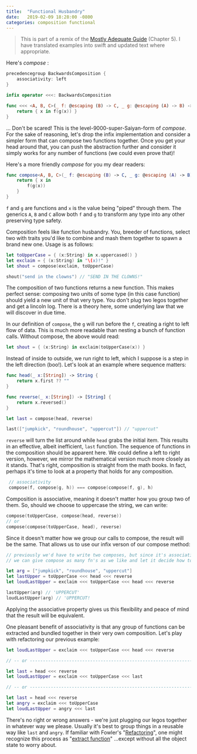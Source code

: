 ```yaml
---
title:  "Functional Husbandry"
date:   2019-02-09 18:28:00 -0800
categories: composition functional
---
```


> This is part of a remix of the [Mostly Adequate Guide](https://github.com/MostlyAdequate/mostly-adequate-guide) (Chapter 5).  I have translated examples into swift and updated text where appropriate.

Here's _compose_ :

```swift
precedencegroup BackwardsComposition {
    associativity: left
}

infix operator <<<: BackwardsComposition

func <<< <A, B, C>(_ f: @escaping (B) -> C, _ g: @escaping (A) -> B) -> (A) -> C {
    return { x in f(g(x)) }
}
```

... Don't be scared! This is the level-9000-super-Saiyan-form of _compose_. For the sake of reasoning, let's drop the infix implementation and consider a simpler form that can compose two functions together. Once you get your head around that, you can push the abstraction further and consider it simply works for any number of functions (we could even prove that)!

Here's a more friendly _compose_ for you my dear readers:

```swift
func compose<A, B, C>(_ f: @escaping (B) -> C, _ g: @escaping (A) -> B) -> (A) -> C {
    return { x in
        f(g(x))
    }
}
```

`f` and `g` are functions and `x` is the value being "piped" through them.  The generics `A`, `B` and `C` allow both `f` and `g` to transform any type into any other preserving type safety.

 Composition feels like function husbandry. You, breeder of functions, select two with traits you'd like to combine and mash them together to spawn a brand new one. Usage is as follows:

```swift
let toUpperCase = { (x:String) in x.uppercased() }
let exclaim = { (x:String) in "\(x)!" }
let shout = compose(exclaim, toUpperCase)

shout("send in the clowns") // "SEND IN THE CLOWNS!"
```

 The composition of two functions returns a new function. This makes perfect sense: composing two units of some type (in this case function) should yield a new unit of that very type. You don't plug two legos together and get a lincoln log. There is a theory here, some underlying law that we will discover in due time.

 In our definition of `compose`, the `g` will run before the `f`, creating a right to left flow of data. This is much more readable than nesting a bunch of function calls. Without compose, the above would read:

```swift
let shout = { (x:String) in exclaim(toUpperCase(x)) }
```

 Instead of inside to outside, we run right to left, which I suppose is a step in the left direction (boo!). Let's look at an example where sequence matters:

```swift
func head(_ x:[String]) -> String {
    return x.first ?? ""
}

func reverse(_ x:[String]) -> [String] {
    return x.reversed()
}

let last = compose(head, reverse)

last(["jumpkick", "roundhouse", "uppercut"]) // "uppercut"
```

 `reverse` will turn the list around while `head` grabs the initial item. This results in an effective, albeit inefficient, `last` function. The sequence of functions in the composition should be apparent here. We could define a left to right version, however, we mirror the mathematical version much more closely as it stands. That's right, composition is straight
from the math books. In fact, perhaps it's time to look at a property that holds for any composition.

```swift
 // associativity
 compose(f, compose(g, h)) === compose(compose(f, g), h)
```

 Composition is associative, meaning it doesn't matter how you group two of them. So, should we choose to uppercase the string, we can write:

```swift
compose(toUpperCase, compose(head, reverse))
// or
compose(compose(toUpperCase, head), reverse)
```

 Since it doesn't matter how we group our calls to compose, the result will be the same. That allows us to use our infix verson of our compose method:

```swift
// previously we'd have to write two composes, but since it's associative,
// we can give compose as many fn's as we like and let it decide how to group them.

let arg = ["jumpkick", "roundhouse", "uppercut"]
let lastUpper = toUpperCase <<< head <<< reverse
let loudLastUpper = exclaim <<< toUpperCase <<< head <<< reverse

lastUpper(arg) // 'UPPERCUT'
loudLastUpper(arg) // 'UPPERCUT!
```

 Applying the associative property gives us this flexibility and peace of mind that the result will be equivalent.

 One pleasant benefit of associativity is that any group of functions can be extracted and bundled together in their very own composition. Let's play with refactoring our previous example:

```swift
let loudLastUpper = exclaim <<< toUpperCase <<< head <<< reverse

// -- or ---------------------------------------------------------------

let last = head <<< reverse
let loudLastUpper = exclaim <<< toUpperCase <<< last

// -- or ---------------------------------------------------------------

let last = head <<< reverse
let angry = exclaim <<< toUpperCase
let loudLastUpper = angry <<< last
```

 There's no right or wrong answers - we're just plugging our legos together in whatever way we please. Usually it's best to group things in a reusable way like `last` and `angry`. If familiar with Fowler's "[Refactoring](https://martinfowler.com/books/refactoring.html)", one might recognize this process as "[extract function](https://refactoring.com/catalog/extractFunction.html)" ...except without all the object state to worry about.

